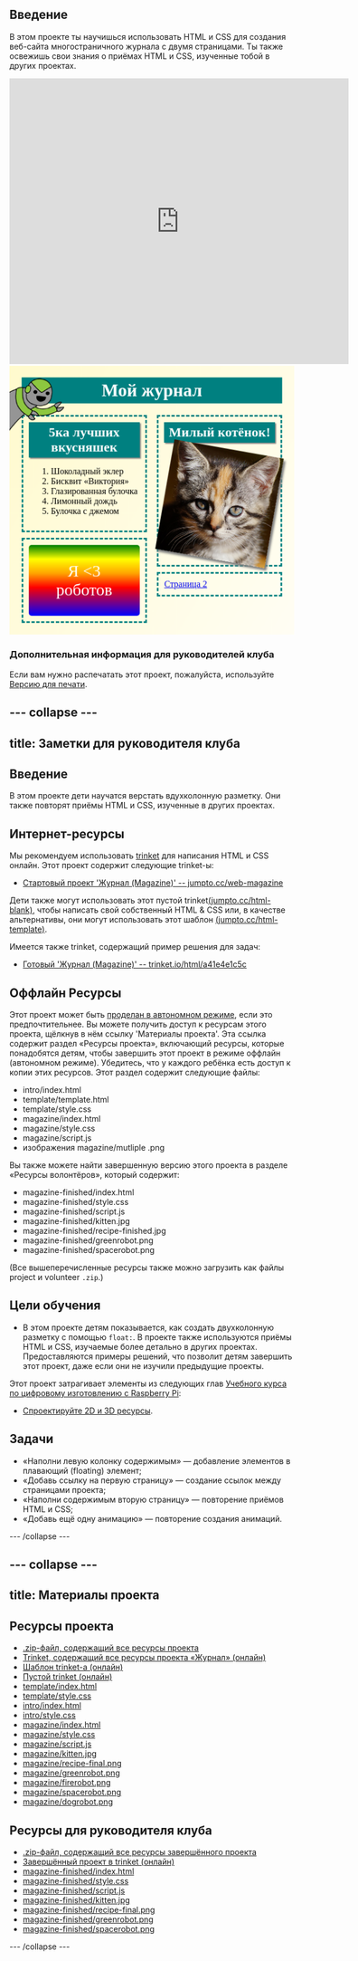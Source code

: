 ## Введение

В этом проекте ты научишься использовать HTML и CSS для создания веб-сайта многостраничного журнала с двумя страницами. Ты также освежишь свои знания о приёмах HTML и CSS, изученные тобой в других проектах.

<div class="trinket">
  <iframe src="https://trinket.io/embed/html/a41e4e1c5c?outputOnly=true&start=result" width="600" height="505" frameborder="0" marginwidth="0" marginheight="0" allowfullscreen>
  </iframe>
  <img src="images/magazine-final.png">
</div>

### Дополнительная информация для руководителей клуба

Если вам нужно распечатать этот проект, пожалуйста, используйте [Версию для печати](https://projects.raspberrypi.org/en/projects/magazine/print).

## \--- collapse \---

## title: Заметки для руководителя клуба

## Введение

В этом проекте дети научатся верстать вдухколонную разметку. Они также повторят приёмы HTML и CSS, изученные в других проектах.

## Интернет-ресурсы

Мы рекомендуем использовать [trinket](https://trinket.io/) для написания HTML и CSS онлайн. Этот проект содержит следующие trinket-ы:

* [Стартовый проект 'Журнал (Magazine)' -- jumpto.cc/web-magazine](http://jumpto.cc/web-magazine)

Дети также могут использовать этот пустой trinket[(jumpto.cc/html-blank)](http://jumpto.cc/html-blank), чтобы написать свой собственный HTML & CSS или, в качестве альтернативы, они могут использовать этот шаблон [(jumpto.cc/html-template)](http://jumpto.cc/html-template).

Имеется также trinket, содержащий пример решения для задач:

* [Готовый 'Журнал (Magazine)' -- trinket.io/html/a41e4e1c5c](https://trinket.io/html/a41e4e1c5c)

## Оффлайн Ресурсы

Этот проект может быть [проделан в автономном режиме](https://www.codeclubprojects.org/en-GB/resources/webdev-working-offline/), если это предпочтительнее. Вы можете получить доступ к ресурсам этого проекта, щёлкнув в нём ссылку 'Материалы проекта'. Эта ссылка содержит раздел «Ресурсы проекта», включающий ресурсы, которые понадобятся детям, чтобы завершить этот проект в режиме оффлайн (автономном режиме). Убедитесь, что у каждого ребёнка есть доступ к копии этих ресурсов. Этот раздел содержит следующие файлы:

* intro/index.html
* template/template.html
* template/style.css
* magazine/index.html
* magazine/style.css
* magazine/script.js
* изображения magazine/mutliple .png

Вы также можете найти завершенную версию этого проекта в разделе «Ресурсы волонтёров», который содержит:

* magazine-finished/index.html
* magazine-finished/style.css
* magazine-finished/script.js
* magazine-finished/kitten.jpg
* magazine-finished/recipe-finished.jpg
* magazine-finished/greenrobot.png
* magazine-finished/spacerobot.png

(Все вышеперечисленные ресурсы также можно загрузить как файлы project и volunteer `.zip`.)

## Цели обучения

* В этом проекте детям показывается, как создать двухколонную разметку с помощью `float:`. В проекте также используются приёмы HTML и CSS, изучаемые более детально в других проектах. Предоставляются примеры решений, что позволит детям завершить этот проект, даже если они не изучили предыдущие проекты. 

Этот проект затрагивает элементы из следующих глав [Учебного курса по цифровому изготовлению с Raspberry Pi](http://rpf.io/curriculum):

* [Спроектируйте 2D и 3D ресурсы](https://www.raspberrypi.org/curriculum/design/creator).

## Задачи

* «Наполни левую колонку содержимым» — добавление элементов в плавающий (floating) элемент;
* «Добавь ссылку на первую страницу» — создание ссылок между страницами проекта;
* «Наполни содержимым вторую страницу» — повторение приёмов HTML и CSS;
* «Добавь ещё одну анимацию» — повторение создания анимаций.

\--- /collapse \---

## \--- collapse \---

## title: Материалы проекта

## Ресурсы проекта

* [.zip-файл, содержащий все ресурсы проекта](https://rpf.io/p/en/magazine-go)
* [Trinket, содержащий все ресурсы проекта «Журнал» (онлайн)](http://jumpto.cc/web-magazine)
* [Шаблон trinket-а (онлайн)](http://jumpto.cc/trinket-template)
* [Пустой trinket (онлайн)](http://jumpto.cc/trinket-blank)
* [template/index.html](resources/template-index.html)
* [template/style.css](resources/template-style.css)
* [intro/index.html](resources/intro-index.html)
* [intro/style.css](resources/intro-style.css)
* [magazine/index.html](resources/magazine-index.html)
* [magazine/style.css](resources/magazine-style.css)
* [magazine/script.js](resources/magazine-script.js)
* [magazine/kitten.jpg](resources/magazine-kitten.jpg)
* [magazine/recipe-final.png](resources/magazine-recipe-final.png)
* [magazine/greenrobot.png](resources/magazine-greenrobot.png)
* [magazine/firerobot.png](resources/magazine-firerobot.png)
* [magazine/spacerobot.png](resources/magazine-spacerobot.png)
* [magazine/dogrobot.png](resources/magazine-dogrobot.png)

## Ресурсы для руководителя клуба

* [.zip-файл, содержащий все ресурсы завершённого проекта](https://rpf.io/p/en/magazine-go)
* [Завершённый проект в trinket (онлайн)](https://trinket.io/html/a41e4e1c5c)
* [magazine-finished/index.html](resources/magazine-finished-index.html)
* [magazine-finished/style.css](resources/magazine-finished-style.css)
* [magazine-finished/script.js](resources/magazine-finished-script.js)
* [magazine-finished/kitten.jpg](resources/magazine-finished-kitten.jpg)
* [magazine-finished/recipe-final.png](resources/magazine-finished-recipe-final.png)
* [magazine-finished/greenrobot.png](resources/magazine-finished-greenrobot.png)
* [magazine-finished/spacerobot.png](resources/magazine-finished-spacerobot.png)

\--- /collapse \---